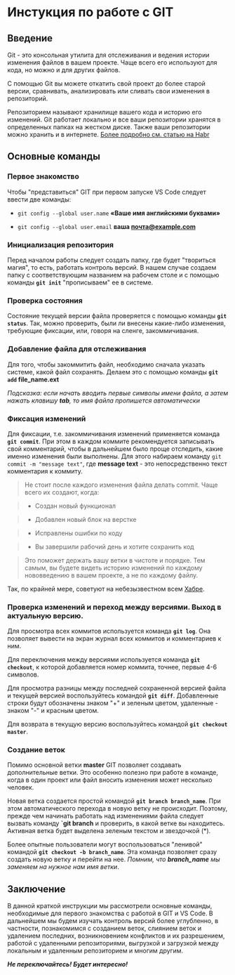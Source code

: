 # Инстукция по работе с GIT

## Введение

Git - это консольная утилита для отслеживания и ведения истории изменения файлов в вашем проекте. Чаще всего его используют для кода, но можно и для других файлов.

С помощью Git вы можете откатить свой проект до более старой версии, сравнивать, анализировать или сливать свои изменения в репозиторий.

Репозиторием называют хранилище вашего кода и историю его изменений. Git работает локально и все ваши репозитории хранятся в определенных папках на жестком диске. Также ваши репозитории можно хранить и в интернете.
[Более подробно см. статью на Habr](https://habr.com/ru/articles/541258/)


## Основные команды

### Первое знакомство

Чтобы "представиться" GIT при первом запуске VS Code следует ввести две команды:

* `git config --global user.name`  **«Ваше имя английскими буквами»**

* `git config --global user.email` **ваша почта@example.com**

### Инициализация репозитория

Перед началом работы следует создать папку, где будет "твориться магия", то есть, работать контроль версий. В нашем случае создаем папку с соответствующим названием на рабочем столе и с помощью команды **`git init`** "прописываем" ее в системе. 

### Проверка состояния

Состояние текущей версии файла проверяется с помощью команды **`git status`**. Так, можно проверить, были ли внесены какие-либо изменения, требующие фиксации, или, говоря на сленге, закоммичивания.

### Добавление файла для отслеживания

Для того, чтобы закоммитить файл, необходимо сначала указать системе, какой файл сохранять. Делаем это с помощью команды **`git add`  file_name.ext**

*Подсказка: если начать вводить первые символы имени файла, а затем нажать клавишу __tab__, то имя файла пропишется автоматически*

### Фиксация изменений

Для фиксации, т.е. закоммичивания изменений применяется команда **`git commit`**. При этом в каждом коммите рекомендуется записывать свой комментарий, чтобы в дальнейшем было проще отследить, какие именно изменения были выполнены. Для этого набираем команду `git commit -m "message text"`, где **message text** - это непосредственно текст комментария к коммиту. 

> Не стоит после каждого изменения файла делать commit. Чаще всего их создают, когда:

> * Создан новый функционал

> * Добавлен новый блок на верстке

> * Исправлены ошибки по коду

> * Вы завершили рабочий день и хотите сохранить код

> Это поможет держать вашу ветки в чистоте и порядке. Тем самым, вы будете видеть историю изменений по каждому нововведению в вашем проекте, а не по каждому файлу.

Так, по крайней мере, советуют на небезызвестном всем [Хабре](https://habr.com/ru/articles/541258/).


### Проверка изменений и переход между версиями. Выход в актуальную версию.

Для просмотра всех коммитов используется команда **`git log`**. Она позволяет вывести на экран журнал всех коммитов и комментариев к ним. 

Для переключения между версиями используется команда **`git checkout`**, к которой добавляется номер коммита, точнее, первые 4-6 символов. 

Для просмотра разницы между последней сохраненной версией файла и текущей версией воспользуйтесь командой **`git diff`**. Добавленные строки будут обозначены знаком "+" и зеленым цветом, удаленные - знаком "-" и красным цветом. 

Для возврата в текущую версию воспользуйтесь командой **`git checkout master`**.

### Создание веток

Помимо основной ветки **master** GIT позволяет создавать дополнительные ветки. Это особенно полезно при работе в команде, когда в один проект или файл вносить изменения может несколько человек. 

Новая ветка создается простой командой **`git branch branch_name`**. При этом автоматического перехода в новую ветку не происходит. Поэтому, прежде чем начинать работать над изменениями файла следует вызвать команду **`git branch** и проверить, в какой ветке вы находитесь. Активная ветка будет выделена зеленым текстом и звездочкой (*).

Более опытные пользователи могут воспользоваться "ленивой" командой **`git checkout -b branch_name`**. Эта команда позволяет сразу создать новую ветку и перейти на нее.
*Помним, что __branch_name__ мы заменяем на нужное нам имя ветки*.

## Заключение

В данной краткой инструкции мы рассмотрели основные команды, необходимые для первого знакомства с работой в GIT и VS Code. В дальнейшем  мы будем изучать контроль версий более углубленно, в частности, познакомимся с созданием веток, слиянием веток и удалением последних, возникновением конфликтов и их разрешением, работой с удаленными репозиториями, выгрузкой и загрузкой между локальным и удаленным репозиторием и многим другим.

***Не переключайтесь! Будет интересно!***